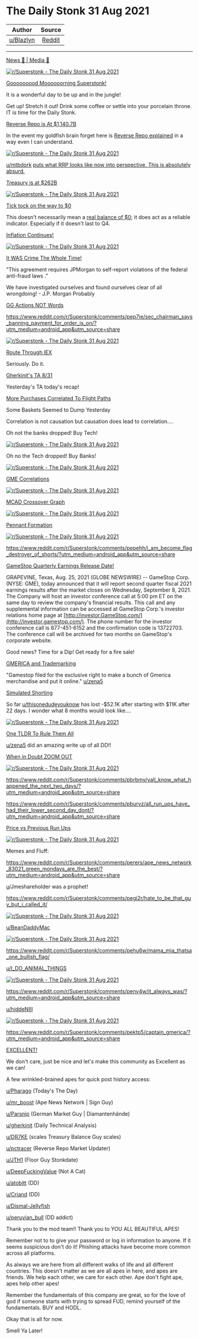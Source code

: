 The Daily Stonk 31 Aug 2021
===========================

| Author       | Source       | 
| :-------------: |:-------------:|
|  [u/Blazlyn](https://www.reddit.com/user/Blazlyn/) | [Reddit](https://www.reddit.com/r/Superstonk/comments/pf3g38/the_daily_stonk_31_aug_2021/) | 

---


[News 📰 | Media 📱](https://www.reddit.com/r/Superstonk/search?q=flair_name%3A%22News%20%F0%9F%93%B0%20%7C%20Media%20%F0%9F%93%B1%22&restrict_sr=1)

[![r/Superstonk - The Daily Stonk 31 Aug 2021](https://preview.redd.it/ujz7l4978ok71.png?width=1600&format=png&auto=webp&s=e500c4e1b57f29356935eb8f96d69eecd3470588)](https://preview.redd.it/ujz7l4978ok71.png?width=1600&format=png&auto=webp&s=e500c4e1b57f29356935eb8f96d69eecd3470588)

[Gooooooood Moooooorning Superstonk!](https://www.youtube.com/watch?v=AwSra5p8MDw)

It is a wonderful day to be up and in the jungle!

Get up! Stretch it out! Drink some coffee or settle into your porcelain throne. IT is time for the Daily Stonk.

[Reverse Repo is At $1,140.7B](https://www.reddit.com/r/Superstonk/comments/pemmbq/daily_reverse_repo_update_0830_1140711b/?utm_medium=android_app&utm_source=share)

In the event my goldfish brain forget here is [Reverse Repo explained](https://www.reddit.com/r/Superstonk/comments/owwk1p/the_rrp_number_is_incredible_but_what_does_it/h7iv86i/?context=3) in a way even I can understand.

[![r/Superstonk - The Daily Stonk 31 Aug 2021](https://preview.redd.it/rf86j0ss8ok71.png?width=700&format=png&auto=webp&s=fc39555c1133cf9c778532d2581b046acfe19336)](https://preview.redd.it/rf86j0ss8ok71.png?width=700&format=png&auto=webp&s=fc39555c1133cf9c778532d2581b046acfe19336)

[u/mtbdork](https://www.reddit.com/u/mtbdork/) [puts what RRP looks like now into perspective. This is absolutely absurd.](https://www.reddit.com/r/Superstonk/comments/pdx6r1/putting_the_reverse_repo_trends_into_perspective/)

[Treasury is at $262B](https://www.reddit.com/r/Superstonk/comments/pepxk5/daily_treasury_balance_for_0827_262b_23b/)

[![r/Superstonk - The Daily Stonk 31 Aug 2021](https://preview.redd.it/ek2j3bwn8ok71.png?width=960&format=png&auto=webp&s=9e6880d36233624c86568a4e392e8e65a2ae9276)](https://preview.redd.it/ek2j3bwn8ok71.png?width=960&format=png&auto=webp&s=9e6880d36233624c86568a4e392e8e65a2ae9276)

[Tick tock on the way to $0](https://www.reddit.com/r/Superstonk/comments/p5potn/treasury_balance_prediction_new_linear_bankruptcy/)

This doesn't necessarily mean a [real balance of $0](https://www.reddit.com/r/Superstonk/comments/p5sv1z/correction_the_us_treasury_is_not_running_out_of/?utm_medium=android_app&utm_source=share); it does act as a reliable indicator. Especially if it doesn't last to Q4.

[Inflation Continues!](https://www.reddit.com/r/Superstonk/comments/pejfal/inflation_alert_germany_national_inflation_rate/?utm_medium=android_app&utm_source=share)

[![r/Superstonk - The Daily Stonk 31 Aug 2021](https://preview.redd.it/epjw0qnqaok71.png?width=640&format=png&auto=webp&s=573038a8dd939d4986b1353234395d8d1a917b5d)](https://preview.redd.it/epjw0qnqaok71.png?width=640&format=png&auto=webp&s=573038a8dd939d4986b1353234395d8d1a917b5d)

[It WAS Crime The Whole Time!](https://www.reddit.com/r/Superstonk/comments/pec516/its_almost_like_the_entire_financial_sector_is/)

"This agreement requires JPMorgan to self-report violations of the federal anti-fraud laws ."

We have investigated ourselves and found ourselves clear of all wrongdoing! - J.P. Morgan Probably

[GG Actions NOT Words](https://www.reddit.com/r/Superstonk/comments/pep3sn/okay_gensler_now_make_it_happen/?utm_medium=android_app&utm_source=share)

<https://www.reddit.com/r/Superstonk/comments/pep7ie/sec_chairman_says_banning_payment_for_order_is_on/?utm_medium=android_app&utm_source=share>

[![r/Superstonk - The Daily Stonk 31 Aug 2021](https://preview.redd.it/4msihqmaaok71.png?width=960&format=png&auto=webp&s=a65dcfdd4977fa16207863eab7af8bc5a95e8bef)](https://preview.redd.it/4msihqmaaok71.png?width=960&format=png&auto=webp&s=a65dcfdd4977fa16207863eab7af8bc5a95e8bef)

[Route Through IEX](https://www.youtube.com/watch?v=SLNySV4OQfk)

Seriously. Do it.

[Gherkinit's TA 8/31](https://www.reddit.com/r/Superstonk/comments/pehago/jerkin_it_with_gherkinit_s7e7_live_charting_and/)

Yesterday's TA today's recap!

[More Purchases Correlated To Flight Paths](https://www.reddit.com/r/Superstonk/comments/peuiil/whale_wallet_transactions_correlated_with/?utm_medium=android_app&utm_source=share)

Some Baskets Seemed to Dump Yesterday

Correlation is not causation but causation does lead to correlation....

Oh not the banks dropped! Buy Tech!

[![r/Superstonk - The Daily Stonk 31 Aug 2021](https://preview.redd.it/kvs5neww9ok71.jpg?width=828&format=pjpg&auto=webp&s=2f46672fd4709670396b40e828243ab3b70e23e2)](https://preview.redd.it/kvs5neww9ok71.jpg?width=828&format=pjpg&auto=webp&s=2f46672fd4709670396b40e828243ab3b70e23e2)

Oh no the Tech dropped! Buy Banks!

[![r/Superstonk - The Daily Stonk 31 Aug 2021](https://preview.redd.it/kocjlvs4aok71.jpg?width=640&format=pjpg&auto=webp&s=05acceeb5e7af2a040d38c3201dd4facc021cea0)](https://preview.redd.it/kocjlvs4aok71.jpg?width=640&format=pjpg&auto=webp&s=05acceeb5e7af2a040d38c3201dd4facc021cea0)

[GME Correlations](https://www.reddit.com/r/Superstonk/comments/peky32/i_was_curious_what_other_stocks_are_highly/?utm_medium=android_app&utm_source=share)

[![r/Superstonk - The Daily Stonk 31 Aug 2021](https://preview.redd.it/67rlekmvaok71.png?width=960&format=png&auto=webp&s=075f7d352353d1b0802a24db578ec620647a0dfe)](https://preview.redd.it/67rlekmvaok71.png?width=960&format=png&auto=webp&s=075f7d352353d1b0802a24db578ec620647a0dfe)

[MCAD Crossover Graph](https://www.reddit.com/r/Superstonk/comments/pesrkf/gme_macd_bullish_crossover_red_line_finally/?utm_medium=android_app&utm_source=share)

[![r/Superstonk - The Daily Stonk 31 Aug 2021](https://preview.redd.it/a12f8fvgaok71.png?width=960&format=png&auto=webp&s=649249b05e0a07a0ae81fcd5fdfa99a141bf274a)](https://preview.redd.it/a12f8fvgaok71.png?width=960&format=png&auto=webp&s=649249b05e0a07a0ae81fcd5fdfa99a141bf274a)

[Pennant Formation](https://www.reddit.com/r/Superstonk/comments/pexdxe/is_gme_primed_for_a_breakout/?utm_medium=android_app&utm_source=share)

[![r/Superstonk - The Daily Stonk 31 Aug 2021](https://preview.redd.it/abzu062dbok71.png?width=960&format=png&auto=webp&s=31d52191542a2923b699099cdeb47af1803aa4f1)](https://preview.redd.it/abzu062dbok71.png?width=960&format=png&auto=webp&s=31d52191542a2923b699099cdeb47af1803aa4f1)

<https://www.reddit.com/r/Superstonk/comments/pepehh/i_am_become_flag_destroyer_of_shorts/?utm_medium=android_app&utm_source=share>

[GameStop Quarterly Earnings Release Date!](https://www.reddit.com/r/Superstonk/comments/pbj81a/gamestop_announces_second_quarter_fiscal_2021/?utm_medium=android_app&utm_source=share)

GRAPEVINE, Texas, Aug. 25, 2021 (GLOBE NEWSWIRE) -- GameStop Corp. (NYSE: GME), today announced that it will report second quarter fiscal 2021 earnings results after the market closes on Wednesday, September 8, 2021. The Company will host an investor conference call at 5:00 pm ET on the same day to review the company's financial results. This call and any supplemental information can be accessed at GameStop Corp.'s investor relations home page at [http://investor.GameStop.com/](http://investor.gamestop.com/). The phone number for the investor conference call is 877-451-6152 and the confirmation code is 13722703. The conference call will be archived for two months on GameStop's corporate website.

Good news? Time for a Dip! Get ready for a fire sale!

[GMERICA and Trademarking](https://www.reddit.com/r/Superstonk/comments/pelvxx/tldr_of_gmerica_and_how_this_trademark_works/?utm_medium=android_app&utm_source=share)

"Gamestop filed for the exclusive right to make a bunch of Gmerica merchandise and put it online." [u/zena5](https://www.reddit.com/u/zena5/)

[Simulated Shorting](https://www.reddit.com/r/Superstonk/comments/peq2an/day_22_what_if_i_shorted_gamestop_using_simulated/?utm_medium=android_app&utm_source=share)

So far [u/thisonedudeyouknow](https://www.reddit.com/u/thisonedudeyouknow/) has lost -$52.1K after starting with $11K after 22 days. I wonder what 8 months would look like....

[![r/Superstonk - The Daily Stonk 31 Aug 2021](https://preview.redd.it/ihreo3fnbok71.jpg?width=3528&format=pjpg&auto=webp&s=c319bff4da02447f45791c229487e0b872881d7c)](https://preview.redd.it/ihreo3fnbok71.jpg?width=3528&format=pjpg&auto=webp&s=c319bff4da02447f45791c229487e0b872881d7c)

[One TLDR To Rule Them All](https://www.reddit.com/r/Superstonk/comments/pborp7/i_wrote_a_tldr_for_every_recent_dd_i_could_find/?utm_medium=android_app&utm_source=share)

[u/zena5](https://www.reddit.com/u/zena5/) did an amazing write up of all DD!!

[When in Doubt ZOOM OUT](https://www.reddit.com/r/Superstonk/comments/p7xy7z/that_1_year_chart_tells_a_story_of_success_be/)

[![r/Superstonk - The Daily Stonk 31 Aug 2021](https://preview.redd.it/cizni34w8ok71.jpg?width=700&format=pjpg&auto=webp&s=096ca5f0519129010a382c7701ec8e3bb73f170f)](https://preview.redd.it/cizni34w8ok71.jpg?width=700&format=pjpg&auto=webp&s=096ca5f0519129010a382c7701ec8e3bb73f170f)

<https://www.reddit.com/r/Superstonk/comments/pbrbmy/yall_know_what_happened_the_next_two_days/?utm_medium=android_app&utm_source=share>

<https://www.reddit.com/r/Superstonk/comments/pburvz/all_run_ups_have_had_their_lower_second_day_dont/?utm_medium=android_app&utm_source=share>

[Price vs Previous Run Ups](https://www.reddit.com/r/Superstonk/comments/pepy0l/current_price_action_compared_to_previous_runups/?utm_medium=android_app&utm_source=share)

[![r/Superstonk - The Daily Stonk 31 Aug 2021](https://preview.redd.it/qt6g0gl7bok71.png?width=960&format=png&auto=webp&s=c267efed82124a7f9b010ea21e392f77433a5ddc)](https://preview.redd.it/qt6g0gl7bok71.png?width=960&format=png&auto=webp&s=c267efed82124a7f9b010ea21e392f77433a5ddc)

Memes and Fluff:

<https://www.reddit.com/r/Superstonk/comments/perers/ape_news_network_83021_green_mondays_are_the_best/?utm_medium=android_app&utm_source=share>

[u](https://www.reddit.com/user/Pharago/)/Jmeshareholder was a prophet!

<https://www.reddit.com/r/Superstonk/comments/pegj2r/hate_to_be_that_guy_but_i_called_it/>

[![r/Superstonk - The Daily Stonk 31 Aug 2021](https://preview.redd.it/ou6bernm9ok71.jpg?width=960&format=pjpg&auto=webp&s=f827cf0dc380054cfb25f1ba2da6b5181338611f)](https://preview.redd.it/ou6bernm9ok71.jpg?width=960&format=pjpg&auto=webp&s=f827cf0dc380054cfb25f1ba2da6b5181338611f)

[u/BeanDaddyMac](https://www.reddit.com/u/BeanDaddyMac/)

[![r/Superstonk - The Daily Stonk 31 Aug 2021](https://preview.redd.it/shvouhfr9ok71.png?width=727&format=png&auto=webp&s=bf312802431555a6c7eeb1face0d14cd6f9fc89e)](https://preview.redd.it/shvouhfr9ok71.png?width=727&format=png&auto=webp&s=bf312802431555a6c7eeb1face0d14cd6f9fc89e)

<https://www.reddit.com/r/Superstonk/comments/pehu6w/mama_mia_thatsa_one_bullish_flag/>

[u/I_DO_ANIMAL_THINGS](https://www.reddit.com/u/I_DO_ANIMAL_THINGS/)

[![r/Superstonk - The Daily Stonk 31 Aug 2021](https://preview.redd.it/m6ckv3lybok71.jpg?width=960&format=pjpg&auto=webp&s=b3e787f25694d88780ade2333f2ab3a98c4841be)](https://preview.redd.it/m6ckv3lybok71.jpg?width=960&format=pjpg&auto=webp&s=b3e787f25694d88780ade2333f2ab3a98c4841be)

<https://www.reddit.com/r/Superstonk/comments/penv4w/it_always_was/?utm_medium=android_app&utm_source=share>

[u/hiddeNIII](https://www.reddit.com/u/hiddeNIII/)

[![r/Superstonk - The Daily Stonk 31 Aug 2021](https://preview.redd.it/a6pb7j75cok71.png?width=640&format=png&auto=webp&s=6e8023a98dce5388a7132343a137a8547528e73e)](https://preview.redd.it/a6pb7j75cok71.png?width=640&format=png&auto=webp&s=6e8023a98dce5388a7132343a137a8547528e73e)

<https://www.reddit.com/r/Superstonk/comments/pektp5/captain_gmerica/?utm_medium=android_app&utm_source=share>

[EXCELLENT!](https://giphy.com/gifs/ifc-80s-bill-and-ted-excellet-l46CDHTqbmnGZyxKo)

We don't care, just be nice and let's make this community as Excellent as we can!

A few wrinkled-brained apes for quick post history access:

[u/Pharago](https://www.reddit.com/u/Pharago/) (Today's The Day)

[u/mr_boost](https://www.reddit.com/u/mr_boost/) (Ape News Network | Sign Guy)

[u/Parsnip](https://www.reddit.com/u/Parsnip/) (German Market Guy | Diamantenhände)

[u/gherkinit](https://www.reddit.com/u/gherkinit/) (Daily Technical Analysis)

[u/DR7KE](https://www.reddit.com/u/DR7KE/) (scales Treasury Balance Guy scales)

[u/pctracer](https://www.reddit.com/u/pctracer/) (Reverse Repo Market Updater)

[u/JTH1](https://www.reddit.com/u/JTH1/) (Floor Guy Stonkdate)

[u/DeepFuckingValue](https://www.reddit.com/u/DeepFuckingValue/) (Not A Cat)

[u/atobitt](https://www.reddit.com/u/atobitt/) (DD)

[u/Criand](https://www.reddit.com/u/Criand/) (DD)

[u/Dismal-Jellyfish](https://www.reddit.com/u/Dismal-Jellyfish/)

[u/peruvian_bull](https://www.reddit.com/u/peruvian_bull/) (DD addict)

Thank you to the mod team!! Thank you to YOU ALL BEAUTIFUL APES!

Remember not to to give your password or log in information to anyone. If it seems suspicious don't do it! Phishing attacks have become more common across all platforms.

As always we are here from all different walks of life and all different countries. This doesn't matter as we are all apes in here, and apes are friends. We help each other, we care for each other. Ape don't fight ape, apes help other apes!

Remember the fundamentals of this company are great, so for the love of god if someone starts with trying to spread FUD, remind yourself of the fundamentals. BUY and HODL.

Okay that is all for now.

[](https://preview.redd.it/sbz3sxj6cok71.gif?format=mp4&s=f184e527c8a2e5df65d8294b12832f69e003a2c0)

Smell Ya Later!
